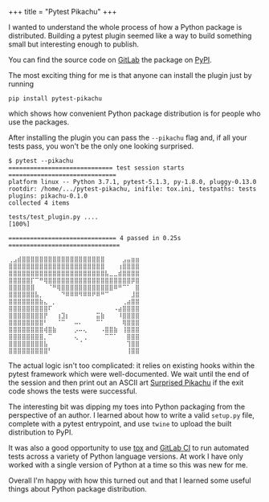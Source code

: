 +++
title = "Pytest Pikachu"
+++

I wanted to understand the whole process of how a Python package is distributed.
Building a pytest plugin seemed like a way to build something small but
interesting enough to publish.

<!-- more -->

You can find the source code on [GitLab][0] the package on [PyPI][1].

The most exciting thing for me is that anyone can install the plugin just by
running

```
pip install pytest-pikachu
```

which shows how convenient Python package distribution is for people who use the
packages.

After installing the plugin you can pass the `--pikachu` flag and, if all your
tests pass, you won't be the only one looking surprised.

```
$ pytest --pikachu
============================= test session starts ==============================
platform linux -- Python 3.7.1, pytest-5.1.3, py-1.8.0, pluggy-0.13.0
rootdir: /home/.../pytest-pikachu, inifile: tox.ini, testpaths: tests
plugins: pikachu-0.1.0
collected 4 items

tests/test_plugin.py ....                                                [100%]

============================== 4 passed in 0.25s ===============================

⢀⣠⣾⣿⣿⣿⣿⣿⣿⣿⣿⣿⣿⣿⣿⣿⣿⣿⣿⣿⣿⣿⠀⠀⠀⠀⣠⣤⣶⣶
⣿⣿⣿⣿⣿⣿⣿⣿⣿⣿⣿⣿⣿⣿⣿⣿⣿⣿⣿⣿⣿⣿⠀⠀⠀⢰⣿⣿⣿⣿
⣿⣿⣿⣿⣿⣿⣿⣿⣿⣿⣿⣿⣿⣿⣿⣿⣿⣿⣿⣿⣿⣿⣧⣀⣀⣾⣿⣿⣿⣿
⣿⣿⣿⣿⣿⡏⠉⠛⢿⣿⣿⣿⣿⣿⣿⣿⣿⣿⣿⣿⣿⣿⣿⣿⣿⣿⣿⣿⡿⣿
⣿⣿⣿⣿⣿⣿⠀⠀⠀⠈⠛⢿⣿⣿⣿⣿⣿⣿⣿⣿⣿⣿⣿⣿⠿⠛⠉⠁⠀⣿
⣿⣿⣿⣿⣿⣿⣧⡀⠀⠀⠀⠀⠙⠿⠿⠿⠻⠿⠿⠟⠿⠛⠉⠀⠀⠀⠀⠀⣸⣿
⣿⣿⣿⣿⣿⣿⣿⣷⣄⠀⡀⠀⠀⠀⠀⠀⠀⠀⠀⠀⠀⠀⠀⠀⠀⠀⢀⣴⣿⣿
⣿⣿⣿⣿⣿⣿⣿⣿⣿⠏⠀⠀⠀⠀⠀⠀⠀⠀⠀⠀⠀⠀⠀⠀⠠⣴⣿⣿⣿⣿
⣿⣿⣿⣿⣿⣿⣿⣿⡟⠀⠀⢰⣹⡆⠀⠀⠀⠀⠀⠀⣭⣷⠀⠀⠀⠸⣿⣿⣿⣿
⣿⣿⣿⣿⣿⣿⣿⣿⠃⠀⠀⠈⠉⠀⠀⠤⠄⠀⠀⠀⠉⠁⠀⠀⠀⠀⢿⣿⣿⣿
⣿⣿⣿⣿⣿⣿⣿⣿⢾⣿⣷⠀⠀⠀⠀⡠⠤⢄⠀⠀⠀⠠⣿⣿⣷⠀⢸⣿⣿⣿
⣿⣿⣿⣿⣿⣿⣿⣿⡀⠉⠀⠀⠀⠀⠀⢄⠀⢀⠀⠀⠀⠀⠉⠉⠁⠀⠀⣿⣿⣿
⣿⣿⣿⣿⣿⣿⣿⣿⣧⠀⠀⠀⠀⠀⠀⠀⠈⠀⠀⠀⠀⠀⠀⠀⠀⠀⠀⢹⣿⣿
⣿⣿⣿⣿⣿⣿⣿⣿⣿⠃⠀⠀⠀⠀⠀⠀⠀⠀⠀⠀⠀⠀⠀⠀⠀⠀⠀⢸⣿⣿
```

The actual logic isn't too complicated: it relies on existing hooks within the
pytest framework which were well-documented. We wait until the end of the
session and then print out an ASCII art [Surprised Pikachu][2] if the exit code
shows the tests were successful.

The interesting bit was dipping my toes into Python packaging from the
perspective of an author. I learned about how to write a valid `setup.py` file,
complete with a pytest entrypoint, and use `twine` to upload the built
distribution to PyPI.

It was also a good opportunity to use [tox][3] and [GitLab CI][4] to run
automated tests across a variety of Python language versions. At work I have
only worked with a single version of Python at a time so this was new for me.

Overall I'm happy with how this turned out and that I learned some useful things
about Python package distribution.

[0]: https://gitlab.com/chornsby/pytest-pikachu
[1]: https://pypi.org/project/pytest-pikachu/
[2]: https://en.meming.world/wiki/Surprised_Pikachu
[3]: https://pypi.org/project/tox/
[4]: https://docs.gitlab.com/ee/ci/
